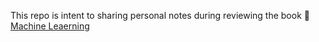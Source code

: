 This repo is intent to sharing personal notes during reviewing the book 🍉 [Machine Leaerning](https://link.springer.com/book/10.1007/978-981-15-1967-3)
